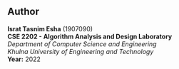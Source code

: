 ## Author  

**Israt Tasnim Esha** (1907090)  
**CSE 2202 - Algorithm Analysis and Design Laboratory**  
*Department of Computer Science and Engineering*  
*Khulna University of Engineering and Technology*          
**Year:** 2022
